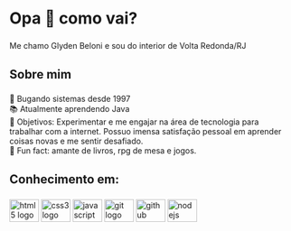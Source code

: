 <h1 align="left">Opa 👋 como vai?</h1>

###

<p align="left">Me chamo Glyden Beloni e sou do interior de Volta Redonda/RJ</p>

###

<h2 align="left">Sobre mim</h2>

###

<p align="left">🤟  Bugando sistemas desde 1997<br>📚 Atualmente aprendendo Java<br>🎯 Objetivos: Experimentar e me engajar na área de tecnologia para trabalhar com a internet. Possuo imensa satisfação pessoal em aprender coisas novas e me sentir desafiado.<br>🎲 Fun fact: amante de livros, rpg de mesa e jogos.</p>

###

<h2 align="left">Conhecimento em:</h2>

###

<div align="left">
  <img src="https://cdn.jsdelivr.net/gh/devicons/devicon/icons/html5/html5-original.svg" height="40" width="52" alt="html5 logo"  />
  <img src="https://cdn.jsdelivr.net/gh/devicons/devicon/icons/css3/css3-original.svg" height="40" width="52" alt="css3 logo"  />
  <img src="https://cdn.jsdelivr.net/gh/devicons/devicon/icons/javascript/javascript-original.svg" height="40" width="52" alt="javascript logo"  />
  <img src="https://cdn.jsdelivr.net/gh/devicons/devicon/icons/git/git-original.svg" height="40" width="52" alt="git logo"  />
  <img src="https://cdn.jsdelivr.net/gh/devicons/devicon/icons/github/github-original.svg" height="40" width="52" alt="github logo"  />
  <img src="https://cdn.jsdelivr.net/gh/devicons/devicon/icons/nodejs/nodejs-original.svg" height="40" width="52" alt="nodejs logo"  />
</div>

###

